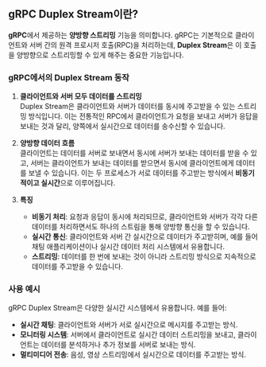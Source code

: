 ## gRPC Duplex Stream이란?

**gRPC**에서 제공하는 **양방향 스트리밍** 기능을 의미합니다. gRPC는 기본적으로 클라이언트와 서버 간의 원격 프로시저 호출(RPC)을 처리하는데, **Duplex Stream**은 이 호출을 양방향으로 스트리밍할 수 있게 해주는 중요한 기능입니다.

### gRPC에서의 Duplex Stream 동작

1. **클라이언트와 서버 모두 데이터를 스트리밍**  
   Duplex Stream은 클라이언트와 서버가 데이터를 동시에 주고받을 수 있는 스트리밍 방식입니다. 이는 전통적인 RPC에서 클라이언트가 요청을 보내고 서버가 응답을 보내는 것과 달리, 양쪽에서 실시간으로 데이터를 송수신할 수 있습니다.

2. **양방향 데이터 흐름**  
   클라이언트는 데이터를 서버로 보내면서 동시에 서버가 보내는 데이터를 받을 수 있고, 서버는 클라이언트가 보내는 데이터를 받으면서 동시에 클라이언트에게 데이터를 보낼 수 있습니다. 이는 두 프로세스가 서로 데이터를 주고받는 방식에서 **비동기적이고 실시간**으로 이루어집니다.

3. **특징**  
   - **비동기 처리**: 요청과 응답이 동시에 처리되므로, 클라이언트와 서버가 각각 다른 데이터를 처리하면서도 하나의 스트림을 통해 양방향 통신을 할 수 있습니다.
   - **실시간 통신**: 클라이언트와 서버 간 실시간으로 데이터가 주고받히며, 예를 들어 채팅 애플리케이션이나 실시간 데이터 처리 시스템에서 유용합니다.
   - **스트리밍**: 데이터를 한 번에 보내는 것이 아니라 스트리밍 방식으로 지속적으로 데이터를 주고받을 수 있습니다.

### 사용 예시

gRPC Duplex Stream은 다양한 실시간 시스템에서 유용합니다. 예를 들어:
- **실시간 채팅**: 클라이언트와 서버가 서로 실시간으로 메시지를 주고받는 방식.
- **모니터링 시스템**: 서버에서 클라이언트로 실시간 데이터 스트리밍을 보내고, 클라이언트는 데이터를 분석하거나 추가 정보를 서버로 보내는 방식.
- **멀티미디어 전송**: 음성, 영상 스트리밍에서 실시간으로 데이터를 주고받는 방식.
